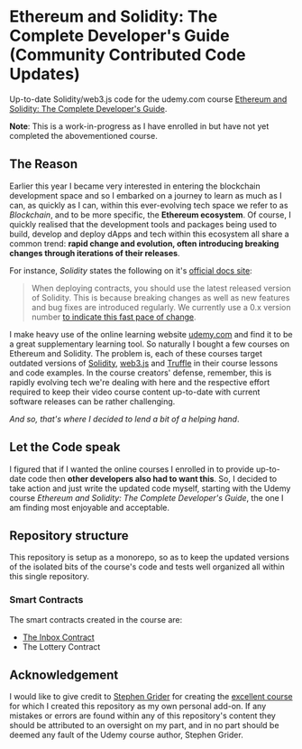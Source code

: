 # Ethereum and Solidity: The Complete Developer's Guide (Community Contributed Code Updates)

Up-to-date Solidity/web3.js code for the udemy.com course [Ethereum and Solidity: The Complete Developer's Guide](https://www.udemy.com/course/ethereum-and-solidity-the-complete-developers-guide/).

**Note**: This is a work-in-progress as I have enrolled in but have not yet completed the abovementioned course.

## The Reason

Earlier this year I became very interested in entering the blockchain development space and so I embarked on a journey to learn as much as I can, as quickly as I can, within this ever-evolving tech space we refer to as _Blockchain_, and to be more specific, the **Ethereum ecosystem**. Of course, I quickly realised that the development tools and packages being used to build, develop and deploy dApps and tech within this ecosystem all share a common trend: **rapid change and evolution, often introducing breaking changes through iterations of their releases**.

For instance, _Solidity_ states the following on it's [official docs site](https://solidity.readthedocs.io/):

> When deploying contracts, you should use the latest released version of Solidity. This is because breaking changes as well as new features and bug fixes are introduced regularly. We currently use a 0.x version number [to indicate this fast pace of change](https://semver.org/#spec-item-4).

I make heavy use of the online learning website [udemy.com](https://www.udemy.com/) and find it to be a great supplementary learning tool. So naturally I bought a few courses on Ethereum and Solidity. The problem is, each of these courses target outdated versions of [Solidity](https://solidity.readthedocs.io/), [web3.js](https://web3js.readthedocs.io/) and [Truffle](https://www.trufflesuite.com/) in their course lessons and code examples. In the course creators' defense, remember, this is rapidly evolving tech we're dealing with here and the respective effort required to keep their video course content up-to-date with current software releases can be rather challenging.

_And so, that's where I decided to lend a bit of a helping hand_.

## Let the Code speak

I figured that if I wanted the online courses I enrolled in to provide up-to-date code then **other developers also had to want this**. So, I decided to take action and just write the updated code myself, starting with the Udemy course _Ethereum and Solidity: The Complete Developer's Guide_, the one I am finding most enjoyable and acceptable.

## Repository structure

This repository is setup as a monorepo, so as to keep the updated versions of the isolated bits of the course's code and tests well organized all within this single repository.

### Smart Contracts

The smart contracts created in the course are:

- [The Inbox Contract](/inbox)
- The Lottery Contract

## Acknowledgement

I would like to give credit to [Stephen Grider](https://www.udemy.com/user/sgslo/) for creating the [excellent course](https://www.udemy.com/course/ethereum-and-solidity-the-complete-developers-guide/) for which I created this repository as my own personal add-on. If any mistakes or errors are found within any of this repository's content they should be attributed to an oversight on my part, and in no part should be deemed any fault of the Udemy course author, Stephen Grider.
